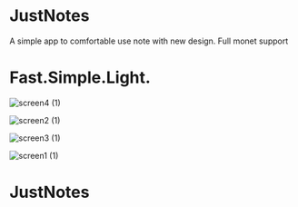 

# JustNotes

A simple app to comfortable use note with new design. Full monet support

# Fast.Simple.Light.





![screen4 (1)](https://user-images.githubusercontent.com/53698992/170885090-8fae8363-a86e-49cf-9338-b3157f7d7e38.png)

![screen2 (1)](https://user-images.githubusercontent.com/53698992/170885091-45939436-34a3-4cd6-852c-e5c1bb0d5568.png)

![screen3 (1)](https://user-images.githubusercontent.com/53698992/170885092-d51241ab-1e13-4893-b7e5-174b5b8ce266.png)

![screen1 (1)](https://user-images.githubusercontent.com/53698992/170885093-a4ccd253-db05-4659-8bf5-e9e68713003a.png)


# JustNotes



